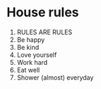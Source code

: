 # House rules
1. RULES ARE RULES
1. Be happy
1. Be kind
1. Love yourself
1. Work hard
1. Eat well
1. Shower (almost) everyday
